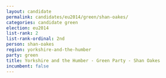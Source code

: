 ```yaml
---
layout: candidate
permalink: candidates/eu2014/green/shan-oakes/
categories: candidate green
election: eu2014
list-rank: 2
list-rank-ordinal: 2nd
person: shan-oakes
region: yorkshire-and-the-humber
party: green
title: Yorkshire and the Humber - Green Party - Shan Oakes
incumbent: false
---
```

